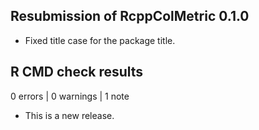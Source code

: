## Resubmission of RcppColMetric 0.1.0

* Fixed title case for the package title.


## R CMD check results

0 errors | 0 warnings | 1 note

* This is a new release.
